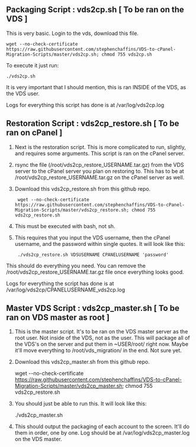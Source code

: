 Packaging Script : vds2cp.sh [ To be ran on the VDS ]
-----------------------------------------------
This is very basic. Login to the vds, download this file.

    wget --no-check-certificate https://raw.githubusercontent.com/stephenchaffins/VDS-to-cPanel-Migration-Scripts/master/vds2cp.sh; chmod 755 vds2cp.sh


To execute it just run:

    ./vds2cp.sh

It is very important that I should mention, this is ran INSIDE of the VDS, as the VDS user.

Logs for everything this script has done is at /var/log/vds2cp.log





Restoration Script : vds2cp_restore.sh [ To be ran on cPanel ]
-----------------------------------------------
1. Next is the restoration script. This is more complicated to run, slightly, and requires some arguments. This script is ran on the cPanel server.

2. rsync the file (/root/vds2cp_restore_USERNAME.tar.gz) from the VDS server to the cPanel server you plan on restoring to. This has to be at /root/vds2cp_restore_USERNAME.tar.gz on the cPanel server as well.
3. Download this vds2cp_restore.sh from this github repo.

        wget --no-check-certificate https://raw.githubusercontent.com/stephenchaffins/VDS-to-cPanel-Migration-Scripts/master/vds2cp_restore.sh; chmod 755 vds2cp_restore.sh

4. This must be executed with bash, not sh.

5. This requires that you input the VDS username, then the cPanel username, and the password within single quotes. It will look like this:

        ./vds2cp_restore.sh VDSUSERNAME CPANELUSERNAME 'password'

This should do everything you need. You can remove the /root/vds2cp_restore_USERNAME.tar.gz file once everything looks good.

Logs for everything the script has done is at /var/log/vds2cp/CPANELUSERNAME_vds2cp.log


Master VDS Script : vds2cp_master.sh [ To be ran on VDS master as root ]
-----------------------------------------------
1. This is the master script. It's to be ran on the VDS master server as the root user. Not inside of the VDS, not as the user. This will package all of the VDS's on the server and put them in ~USER/root/ right now. Maybe it'll move everything to /root/vds_migration/ in the end. Not sure yet.

2. Download this vds2cp_master.sh from this github repo.

      wget --no-check-certificate https://raw.githubusercontent.com/stephenchaffins/VDS-to-cPanel-Migration-Scripts/master/vds2cp_master.sh; chmod 755 vds2cp_restore.sh

3. You should just be able to run this. It will look like this:

      ./vds2cp_master.sh

3. This should output the packaging of each account to the screen. It'll do them in order, one by one. Log should be at /var/log/vds2cp_master.log on the VDS master.
